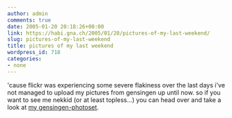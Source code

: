 ```yaml
---
author: admin
comments: true
date: 2005-01-20 20:18:26+00:00
link: https://habi.gna.ch/2005/01/20/pictures-of-my-last-weekend/
slug: pictures-of-my-last-weekend
title: pictures of my last weekend
wordpress_id: 718
categories:
- none
---
```



'cause flickr was experiencing some severe flakiness over the last days i've not managed to upload my pictures from gensingen up until now. so if you want to see me nekkid (or at least topless...) you can head over and take a look at [my gensingen-photoset](https://flickr.com/photos/habi/sets/88024/).

